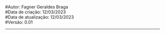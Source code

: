 #Autor: Fagner Geraldes Braga  
#Data de criação: 12/03/2023  
#Data de atualização: 12/03/2023  
#Versão: 0.01  
***
